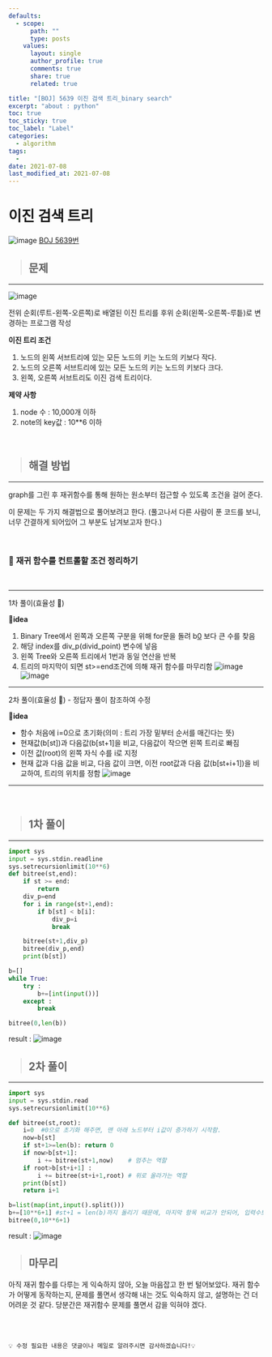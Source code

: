 ```yaml
---
defaults:
  - scope:
      path: ""
      type: posts
    values:
      layout: single
      author_profile: true
      comments: true
      share: true
      related: true

title: "[BOJ] 5639 이진 검색 트리_binary search"
excerpt: "about : python"
toc: true
toc_sticky: true
toc_label: "Label"
categories:
  - algorithm
tags:
  - 
date: 2021-07-08
last_modified_at: 2021-07-08
---
```

# 이진 검색 트리
![image](https://user-images.githubusercontent.com/77658029/125124566-43ae2500-e133-11eb-9f9b-d45bf8638df2.png)
[BOJ 5639번](https://www.acmicpc.net/problem/5639)

> ## 문제
---

![image](https://user-images.githubusercontent.com/77658029/125316903-865e4000-e373-11eb-951d-5cb632febfc2.png)

전위 순회(루트-왼쪽-오른쪽)로 배열된 이진 트리를 후위 순회(왼쪽-오른쪽-루틑)로 변경하는 프로그램 작성

**이진 트리 조건**

1. 노드의 왼쪽 서브트리에 있는 모든 노드의 키는 노드의 키보다 작다.
2. 노드의 오른쪽 서브트리에 있는 모든 노드의 키는 노드의 키보다 크다.
3. 왼쪽, 오른쪽 서브트리도 이진 검색 트리이다.


**제약 사항**

1. node 수 : 10,000개 이하
2. note의 key값 : 10**6 이하

<br>


> ## 해결 방법   
---

graph를 그린 후 재귀함수를 통해 원하는 원소부터 접근할 수 있도록 조건을 걸어 준다. 

이 문제는 두 가지 해결법으로 풀어보려고 한다. 
(풀고나서 다른 사람이 푼 코드를 보니, 너무 간결하게 되어있어 그 부분도 남겨보고자 한다.)

<br>

### 💨 **재귀 함수를 컨트롤할 조건 정리하기** 

<br>

---
1차 풀이(효율성 🐢)

🌱**idea**
  1. Binary Tree에서 왼쪽과 오른쪽 구분을 위해 for문을 돌려 b[0](50) 보다 큰 수를 찾음
  2. 해당 index를 div_p(divid_point) 변수에 넣음
  3. 왼쪽 Tree와 오른쪽 트리에서 1번과 동일 연산을 반복
  4. 트리의 마지막이 되면 st>=end조건에 의해 재귀 함수를 마무리함
![image](https://user-images.githubusercontent.com/77658029/125317016-a0981e00-e373-11eb-91bd-6f0dcda92e05.png)
![image](https://user-images.githubusercontent.com/77658029/125317100-b4438480-e373-11eb-94ca-49adb1f6cbfc.png)
---
2차 풀이(효율성 🐇) - 정답자 풀이 참조하여 수정

🌱**idea**
  - 함수 처음에 i=0으로 초기화(의미 : 트리 가장 밑부터 순서를 매긴다는 뜻)
  - 현재값(b[st])과 다음값(b[st+1]을 비교, 다음값이 작으면 왼쪽 트리로 빠짐
  - 이전 값(root)의 왼쪽 자식 수를 i로 지정
  - 현재 값과 다음 값을 비교, 다음 값이 크면, 이전 root값과 다음 값(b[st+i+1])을 비교하여, 트리의 위치를 정함 
![image](https://user-images.githubusercontent.com/77658029/125329462-7ac54600-e380-11eb-9770-a4e83f67ec57.png)

---


<br>

> ## 1차 풀이
---
```python
import sys
input = sys.stdin.readline
sys.setrecursionlimit(10**6)
def bitree(st,end):
    if st >= end: 
        return 
    div_p=end
    for i in range(st+1,end):
        if b[st] < b[i]:
            div_p=i
            break

    bitree(st+1,div_p)
    bitree(div_p,end)
    print(b[st])

b=[]
while True:
    try :
        b+=[int(input())]
    except :
        break

bitree(0,len(b))
```
result : 
![image](https://user-images.githubusercontent.com/77658029/125330002-240c3c00-e381-11eb-965c-d160b8585174.png)


> ## 2차 풀이
---
```python
import sys
input = sys.stdin.read
sys.setrecursionlimit(10**6)

def bitree(st,root):
    i=0  #0으로 초기화 해주면, 맨 아래 노드부터 i값이 증가하기 시작함.
    now=b[st]
    if st+1>=len(b): return 0
    if now>b[st+1]: 
        i += bitree(st+1,now)    # 멈추는 역할
    if root>b[st+i+1] : 
        i += bitree(st+i+1,root) # 위로 올라가는 역할
    print(b[st])
    return i+1

b=list(map(int,input().split()))
b+=[10**6+1] #st+1 = len(b)까지 돌리기 때문에, 마지막 항목 비교가 안되어, 입력수보다 큰 수를 추가
bitree(0,10**6+1)
```
result : 
![image](https://user-images.githubusercontent.com/77658029/125330101-4605be80-e381-11eb-9c91-987eb87d594e.png)


> ## 마무리

아직 재귀 함수를 다루는 게 익숙하지 않아, 오늘 마음잡고 한 번 털어보았다. 재귀 함수가 어떻게 동작하는지, 문제를 풀면서 생각해 내는 것도 익숙하지 않고, 설명하는 건 더 어려운 것 같다.
당분간은 재귀함수 문제를 풀면서 감을 익혀야 겠다.

<br><br>

```
💡 수정 필요한 내용은 댓글이나 메일로 알려주시면 감사하겠습니다!💡 
```
